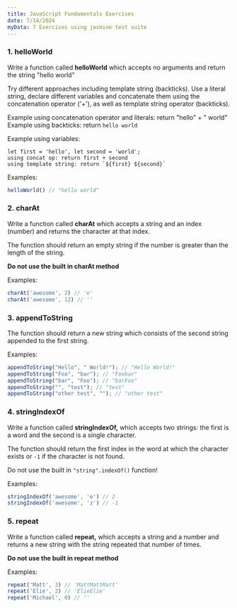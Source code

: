 ```yaml
---
title: JavaScript Fundamentals Exercises
date: 7/14/2024
myData: 7 Exercises using jasmine test suite
---
```

### 1. helloWorld

Write a function called **helloWorld** which accepts no arguments and return the string "hello world"

Try different approaches including template string (backticks). Use a literal string, declare different variables and concatenate them using the concatenation operator ('+'), as well as template string operator (backticks). 

Example using concatenation operator and literals: return "hello" + " world"
Example using backticks: return `hello world`

Example using variables: 
```
let first = 'hello', let second = 'world'; 
using concat op: return first + second
using template string: return `${first} ${second}`
```

Examples:

```js
helloWorld() // "hello world"
```

### 2. charAt

Write a function called **charAt** which accepts a string and an index (number) and returns the character at that index.

The function should return an empty string if the number is greater than the length of the string.

**Do not use the built in charAt method**

Examples:

```js
charAt('awesome', 2) // 'e'
charAt('awesome', 12) // ''
```

### 3. appendToString

The function should return a new string which consists of the second string appended to the first string.

Examples:

```js
appendToString("Hello", " World!"); // "Hello World!"
appendToString("Foo", "bar"); // "Foobar"
appendToString("bar", "Foo"); // "barFoo"
appendToString("", "test"); // "test"
appendToString("other test", ""); // "other test"
```

### 4. stringIndexOf

Write a function called **stringIndexOf,** which accepts two strings: the first is a word and the second is a single character.

The function should return the first index in the word at which the character exists or `-1` if the character is not found.

Do not use the built in `"string".indexOf()` function!

Examples:

```js
stringIndexOf('awesome', 'e') // 2
stringIndexOf('awesome', 'z') // -1
```

### 5. repeat

Write a function called **repeat,** which accepts a string and a number and returns a new string with the string repeated that number of times.

**Do not use the built in repeat method**

Examples:

```js
repeat('Matt', 3) // 'MattMattMatt'
repeat('Elie', 2) // 'ElieElie'
repeat('Michael', 0) // ''
```